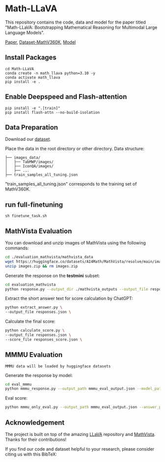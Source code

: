 # Math-LLaVA

This repository contains the code, data and model for the paper titled "Math-LLaVA: Bootstrapping Mathematical Reasoning for Multimodal Large Language Models".

[Paper](), [Dataset-MathV360K](https://huggingface.co/datasets/steven16/MathV360K/tree/main), [Model]()


## Install Packages
```
cd Math-LLaVA
conda create -n math_llava python=3.10 -y
conda activate math_llava
pip install -e .
```
## Enable Deepspeed and Flash-attention
```
pip install -e ".[train]"
pip install flash-attn --no-build-isolation
```

## Data Preparation
Download our [dataset](https://huggingface.co/datasets/steven16/MathV360K/tree/main).

Place the data in the root directory or other directory.
Data structure:
```
├── images_data/
│   ├── TabMWP/images/
│   ├── IconQA/images/
│   ├── ...
├── train_samples_all_tuning.json
```
"train_samples_all_tuning.json" corresponds to the training set of MathV360K. 

## run full-finetuning
```
sh finetune_task.sh
```

## MathVista Evaluation
You can download and unzip images of MathVista using the following commands:
```sh
cd ./evaluation_mathvista/mathvista_data
wget https://huggingface.co/datasets/AI4Math/MathVista/resolve/main/images.zip
unzip images.zip && rm images.zip
```
Generate the response on the **testmini** subset:
```sh
cd evaluation_mathvista
python response.py --output_dir ./mathvista_outputs --output_file responses.json --model_path your/model/path --model_base None \ 
```
Extract the short answer text for score calculation by ChatGPT:
```sh
python extract_answer.py \
--output_file responses.json \
```
Calculate the final score:
```sh
python calculate_score.py \
--output_file responses.json \
--score_file responses_score.json \
```

## MMMU Evaluation
```
MMMU data will be loaded by huggingface datasets
```
Generate the response by model:
```sh
cd eval_mmmu
python mmmu_response.py --output_path mmmu_eval_output.json --model_path 
```
Eval score:
```sh
python mmmu_only_eval.py --output_path mmmu_eval_output.json --answer_path ./answer_dict_val.json
```
## Acknowledgement
The project is built on top of the amazing [LLaVA](https://github.com/haotian-liu/LLaVA) repository and [MathVista](https://github.com/lupantech/MathVista). Thanks for their contributions!


If you find our code and dataset helpful to your research, please consider citing us with this BibTeX:
```bibtex

```

